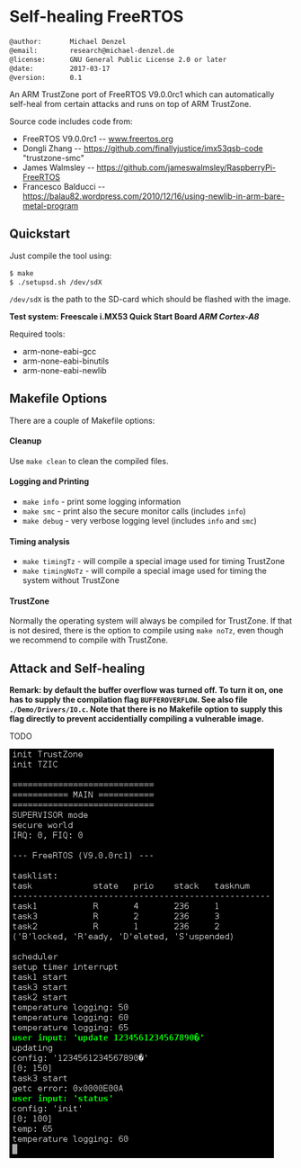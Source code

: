 
# Self-healing FreeRTOS

```
@author:       Michael Denzel
@email:        research@michael-denzel.de
@license:      GNU General Public License 2.0 or later
@date:         2017-03-17
@version:      0.1
```

An ARM TrustZone port of FreeRTOS V9.0.0rc1 which can automatically self-heal
from certain attacks and runs on top of ARM TrustZone.

Source code includes code from:
- FreeRTOS V9.0.0rc1 -- www.freertos.org
- Dongli Zhang -- https://github.com/finallyjustice/imx53qsb-code "trustzone-smc"
- James Walmsley -- https://github.com/jameswalmsley/RaspberryPi-FreeRTOS
- Francesco Balducci -- https://balau82.wordpress.com/2010/12/16/using-newlib-in-arm-bare-metal-program



## Quickstart

Just compile the tool using:

```
$ make
$ ./setupsd.sh /dev/sdX
```

`/dev/sdX` is the path to the SD-card which should be flashed with the image.

**Test system: Freescale i.MX53 Quick Start Board _ARM Cortex-A8_**

Required tools:
- arm-none-eabi-gcc
- arm-none-eabi-binutils
- arm-none-eabi-newlib



## Makefile Options

There are a couple of Makefile options:

#### Cleanup
Use `make clean` to clean the compiled files.

#### Logging and Printing
- `make info` - print some logging information
- `make smc` - print also the secure monitor calls (includes `info`)
- `make debug` - very verbose logging level (includes `info` and `smc`)

#### Timing analysis
- `make timingTz` - will compile a special image used for timing TrustZone
- `make timingNoTz` - will compile a special image used for timing the system without TrustZone

#### TrustZone
Normally the operating system will always be compiled for TrustZone. If that is
not desired, there is the option to compile using `make noTz`, even though we
recommend to compile with TrustZone.



## Attack and Self-healing

**Remark: by default the buffer overflow was turned off. To turn it on, one has to supply the compilation flag `BUFFEROVERFLOW`. See also file `./Demo/Drivers/IO.c`. Note that there is no Makefile option to supply this flag directly to prevent accidentially compiling a vulnerable image.**

TODO

![Attack](./attack.png "Attack")



